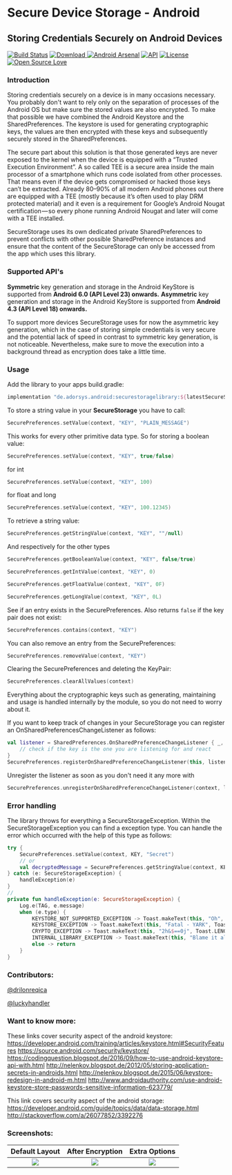 # Secure Device Storage - Android

## Storing Credentials Securely on Android Devices

[![Build Status](https://travis-ci.org/adorsys/secure-storage-android.svg?branch=master)](https://travis-ci.org/adorsys/secure-storage-android)
[![Download](https://api.bintray.com/packages/andev/adorsys/securestoragelibrary/images/download.svg) ](https://bintray.com/andev/adorsys/securestoragelibrary/_latestVersion) 
[![Android Arsenal](https://img.shields.io/badge/Android%20Arsenal-Secure%20Storage%20Android-blue.svg?style=flat)](https://android-arsenal.com/details/1/5648)
[![API](https://img.shields.io/badge/API-18%2B-blue.svg?style=flat)](https://android-arsenal.com/api?level=18)
[![License](https://img.shields.io/badge/License-Apache%202.0-blue.svg)](https://opensource.org/licenses/Apache-2.0) 
[![Open Source Love](https://badges.frapsoft.com/os/v1/open-source.svg?v=103)](https://github.com/ellerbrock/open-source-badges/)



### Introduction

Storing credentials securely on a device is in many occasions necessary. You probably don't want to rely only on the separation of processes of the Android OS but make sure the stored values are also encrypted.
To make that possible we have combined the Android Keystore and the SharedPreferences. The keystore is used for generating cryptographic keys, the values are then encrypted with these keys and subsequently securely stored in the SharedPreferences.

The secure part about this solution is that those generated keys are never exposed to the kernel when the device is equipped with a “Trusted Execution Environment”. A so called TEE is a secure area inside the main processor of a smartphone which runs code isolated from other processes. That means even if the device gets compromised or hacked those keys can’t be extracted. Already 80–90% of all modern Android phones out there are equipped with a TEE (mostly because it’s often used to play DRM protected material) and it even is a requirement for Google’s Android Nougat certification — so every phone running Android Nougat and later will come with a TEE installed.

SecureStorage uses its own dedicated private SharedPreferences to prevent conflicts with other possible SharedPreference instances and ensure that the content of the SecureStorage can only be accessed from the app which uses this library.

### Supported API's

__Symmetric__ key generation and storage in the Android KeyStore is supported from __Android 6.0 (API Level 23) onwards.__
__Asymmetric__ key generation and storage in the Android KeyStore is supported from __Android 4.3 (API Level 18) onwards.__

To support more devices SecureStorage uses for now the asymmetric key generation, which in the case of storing simple credentials is very secure and the potential lack of speed in contrast to symmetric key generation, is not noticeable. Nevertheless, make sure to move the execution into a background thread as encryption does take a little time.

### Usage

Add the library to your apps build.gradle:

```groovy
implementation "de.adorsys.android:securestoragelibrary:${latestSecureStorageVersion}"
```

To store a string value in your __SecureStorage__ you have to call:
```kotlin
SecurePreferences.setValue(context, "KEY", "PLAIN_MESSAGE")
```

This works for every other primitive data type. So for storing a boolean value:
```kotlin
SecurePreferences.setValue(context, "KEY", true/false)
```

for int
```kotlin
SecurePreferences.setValue(context, "KEY", 100)
```

for float and long
```kotlin
SecurePreferences.setValue(context, "KEY", 100.12345)
```

To retrieve a string value:
```kotlin
SecurePreferences.getStringValue(context, "KEY", ""/null)
```

And respectively for the other types
```kotlin
SecurePreferences.getBooleanValue(context, "KEY", false/true)
```
```kotlin
SecurePreferences.getIntValue(context, "KEY", 0)
```
```kotlin
SecurePreferences.getFloatValue(context, "KEY", 0F)
```
```kotlin
SecurePreferences.getLongValue(context, "KEY", 0L)
```

See if an entry exists in the SecurePreferences. Also returns `false` if the key pair does not exist:
```kotlin
SecurePreferences.contains(context, "KEY")
```

You can also remove an entry from the SecurePreferences:
```kotlin
SecurePreferences.removeValue(context, "KEY")
```

Clearing the SecurePreferences and deleting the KeyPair:
```kotlin
SecurePreferences.clearAllValues(context)
```

Everything about the cryptographic keys such as generating, maintaining and usage is handled internally by the module, so you do not need to worry about it.

If you want to keep track of changes in your SecureStorage you can register an OnSharedPreferencesChangeListener as follows:

``` kotlin
val listener = SharedPreferences.OnSharedPreferenceChangeListener { _, key ->
    // check if the key is the one you are listening for and react
}
SecurePreferences.registerOnSharedPreferenceChangeListener(this, listener)
```
Unregister the listener as soon as you don't need it any more with
``` kotlin
SecurePreferences.unregisterOnSharedPreferenceChangeListener(context, listener)
```


### Error handling
The library throws for everything a SecureStorageException. Within the SecureStorageException you can find a exception type. You can handle the error which occurred with the help of this type as follows:

```kotlin
try {
    SecurePreferences.setValue(context, KEY, "Secret")
    // or
    val decryptedMessage = SecurePreferences.getStringValue(context, KEY, "")
} catch (e: SecureStorageException) {
    handleException(e)
}
//
private fun handleException(e: SecureStorageException) {
    Log.e(TAG, e.message)
    when (e.type) {
        KEYSTORE_NOT_SUPPORTED_EXCEPTION -> Toast.makeText(this, "Oh", Toast.LENGTH_LONG).show()
        KEYSTORE_EXCEPTION -> Toast.makeText(this, "Fatal - YARK", Toast.LENGTH_LONG).show()
        CRYPTO_EXCEPTION -> Toast.makeText(this, "2h&$==0j", Toast.LENGTH_LONG).show()
        INTERNAL_LIBRARY_EXCEPTION -> Toast.makeText(this, "Blame it all on us", Toast.LENGTH_LONG).show()
        else -> return
    }
}
```

### Contributors:
[@drilonreqica](https://github.com/drilonreqica)

[@luckyhandler](https://github.com/luckyhandler)

### Want to know more:

These links cover security aspect of the android keystore:
<https://developer.android.com/training/articles/keystore.html#SecurityFeatures>
<https://source.android.com/security/keystore/>
<https://codingquestion.blogspot.de/2016/09/how-to-use-android-keystore-api-with.html>
<http://nelenkov.blogspot.de/2012/05/storing-application-secrets-in-androids.html>
<http://nelenkov.blogspot.de/2015/06/keystore-redesign-in-android-m.html>
<http://www.androidauthority.com/use-android-keystore-store-passwords-sensitive-information-623779/>  

This link covers security aspect of the android storage:
<https://developer.android.com/guide/topics/data/data-storage.html>
<http://stackoverflow.com/a/26077852/3392276>

### Screenshots:

Default Layout             |  After Encryption         |  Extra Options
:-------------------------:|:-------------------------:|:-------------------------:
![](https://github.com/adorsys/secure-storage-android/blob/master/screenshots/screenshot-1.jpg)  |  ![](https://github.com/adorsys/secure-storage-android/blob/master/screenshots/screenshot-2.jpg) |  ![](https://github.com/adorsys/secure-storage-android/blob/master/screenshots/screenshot-3.jpg)


